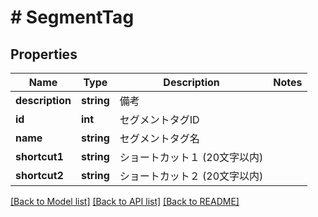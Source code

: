 # # SegmentTag

## Properties

Name | Type | Description | Notes
------------ | ------------- | ------------- | -------------
**description** | **string** | 備考 | 
**id** | **int** | セグメントタグID | 
**name** | **string** | セグメントタグ名 | 
**shortcut1** | **string** | ショートカット１ (20文字以内) | 
**shortcut2** | **string** | ショートカット２ (20文字以内) | 

[[Back to Model list]](../../README.md#documentation-for-models) [[Back to API list]](../../README.md#documentation-for-api-endpoints) [[Back to README]](../../README.md)


